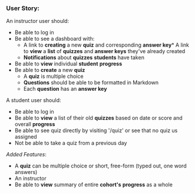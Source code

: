 ### User Story:

An instructor user should:
* Be able to log in
* Be able to see a dashboard with:
    * A link to **creating** a new **quiz** and corresponding **answer key*** A link to **view** a **list** of **quizzes** and **answer keys** they've already created
    * **Notifications** about **quizzes** **students** have taken
* Be able to **view** individual **student** **progress**
* Be able to **create** a new **quiz**
    * A **quiz** is multiple choice 
    * **Questions** should be able to be formatted in Markdown
    * Each **question** has an **answer key**

A student user should:
* Be able to log in
* Be able to **view** a list of their old **quizzes** based on date or score and overall **progress**
* Be able to see quiz directly by visiting '/quiz' or see that no quiz us assigned
* Not be able to take a quiz from a previous day


*Added Features*:
* A **quiz** can be multiple choice or short, free-form (typed out, one word answers)
* An instructor 
* Be able to **view** summary of entire **cohort's** **progress** as a whole